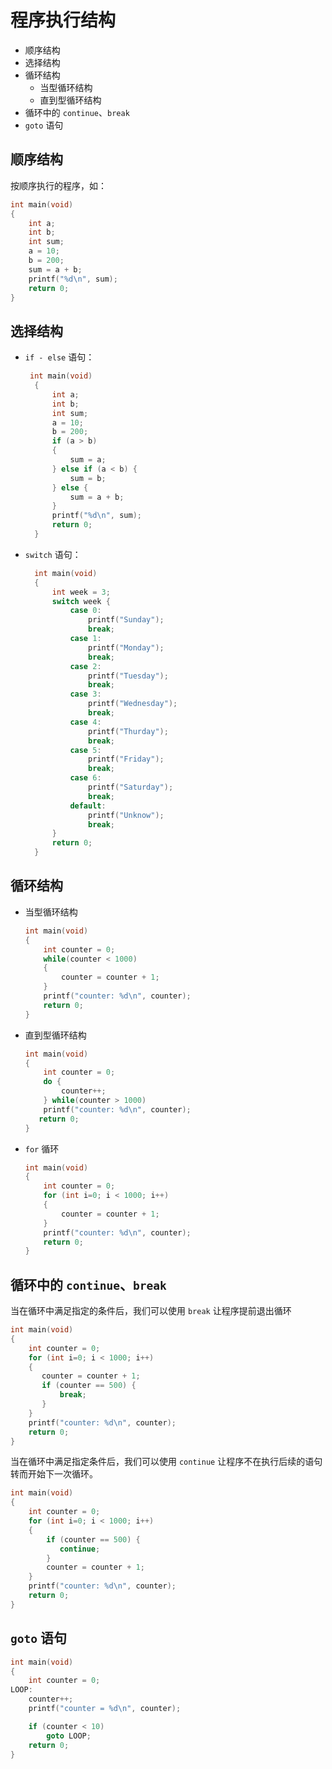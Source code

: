 # 程序执行结构

* 顺序结构
* 选择结构
* 循环结构
  * 当型循环结构
  * 直到型循环结构
* 循环中的 `continue`、`break`
* `goto` 语句

## 顺序结构

按顺序执行的程序，如：

```c
int main(void)
{
    int a;
    int b;
    int sum;
    a = 10;
    b = 200;
    sum = a + b;
    printf("%d\n", sum);
    return 0;
}
```

## 选择结构

* `if - else` 语句：

  ```c
   int main(void)
    {
        int a;
        int b;
        int sum;
        a = 10;
        b = 200;
        if (a > b)
        {
            sum = a;
        } else if (a < b) {
            sum = b;
        } else {
            sum = a + b;
        }
        printf("%d\n", sum);
        return 0;
    }  
  ```

* `switch` 语句：
  
  ```c
    int main(void)
    {
        int week = 3;
        switch week {
            case 0: 
                printf("Sunday");
                break;
            case 1: 
                printf("Monday");
                break;
            case 2:
                printf("Tuesday");
                break;
            case 3:
                printf("Wednesday");
                break;
            case 4:
                printf("Thurday");
                break;
            case 5:
                printf("Friday");
                break;
            case 6: 
                printf("Saturday");
                break;
            default: 
                printf("Unknow");
                break;
        }
        return 0;
    }
  ```

## 循环结构

* 当型循环结构

  ```c
  int main(void)
  {
      int counter = 0;
      while(counter < 1000)
      {
          counter = counter + 1;
      }
      printf("counter: %d\n", counter);
      return 0;
  }
  ```

* 直到型循环结构

  ```c
  int main(void)
  {
      int counter = 0;
      do {
          counter++;
      } while(counter > 1000)
      printf("counter: %d\n", counter);
     return 0;
  }
  ```

* `for` 循环

  ```c
  int main(void)
  {
      int counter = 0;
      for (int i=0; i < 1000; i++)
      {
          counter = counter + 1;
      }
      printf("counter: %d\n", counter);
      return 0;
  }
  ```

## 循环中的 `continue`、`break`

当在循环中满足指定的条件后，我们可以使用 `break` 让程序提前退出循环

```c
int main(void)
{
    int counter = 0;
    for (int i=0; i < 1000; i++)
    {
       counter = counter + 1;
       if (counter == 500) {
           break;
       }
    }
    printf("counter: %d\n", counter);
    return 0;
}

```

当在循环中满足指定条件后，我们可以使用 `continue` 让程序不在执行后续的语句转而开始下一次循环。

```c
int main(void)
{
    int counter = 0;
    for (int i=0; i < 1000; i++)
    {
        if (counter == 500) {
           continue;
        }
        counter = counter + 1;
    }
    printf("counter: %d\n", counter);
    return 0;
}
```

## `goto` 语句

```c
int main(void)
{
    int counter = 0;
LOOP:
    counter++;
    printf("counter = %d\n", counter);

    if (counter < 10)
        goto LOOP;
    return 0;
}
```
